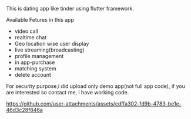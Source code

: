 This is dating app like tinder using flutter framework.

Available Fetures in this app

- video call
- realtime chat
- Geo location wise user display
- live streaming(broadcasting)
- profile management
- in app-purchase
- matching system
- delete account


For security purpose,i did upload only demo app(not full app code), if you are interested so contact me, i have working code.



https://github.com/user-attachments/assets/cdffa302-fd9b-4783-be1e-46d3c28f846a

